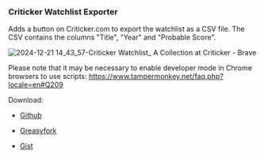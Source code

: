 ### Criticker Watchlist Exporter

Adds a button on Criticker.com to export the watchlist as a CSV file. The CSV contains the columns "Title", "Year" and "Probable Score".

![2024-12-21 14_43_57-Criticker Watchlist_ A Collection at Criticker - Brave](https://github.com/user-attachments/assets/d3c8fa72-c1ab-46aa-8ac6-9f220b8d0984)

Please note that it may be necessary to enable developer mode in Chrome browsers to use scripts: https://www.tampermonkey.net/faq.php?locale=en#Q209

Download:

- [Github](https://github.com/Alsweider/CritickerWatchlistExporter/releases/latest)

- [Greasyfork](https://greasyfork.org/de/scripts/521339-criticker-watchlist-exporter)

- [Gist](https://gist.github.com/Alsweider/84472a029993d99a0c0dcefd3ea03e81)
